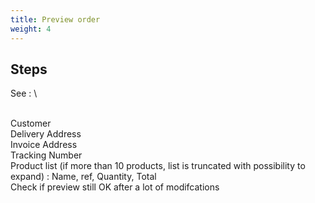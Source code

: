 ```yaml
---
title: Preview order
weight: 4
---
```

## Steps

See :\
\
Customer\
Delivery Address\
Invoice Address\
Tracking Number\
Product list (if more than 10 products, list is truncated with possibility to expand) : Name, ref, Quantity, Total\
Check if preview still OK after a lot of modifcations

